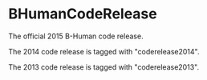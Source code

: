 BHumanCodeRelease
=================

The official 2015 B-Human code release.

The 2014 code release is tagged with "coderelease2014".

The 2013 code release is tagged with "coderelease2013".
